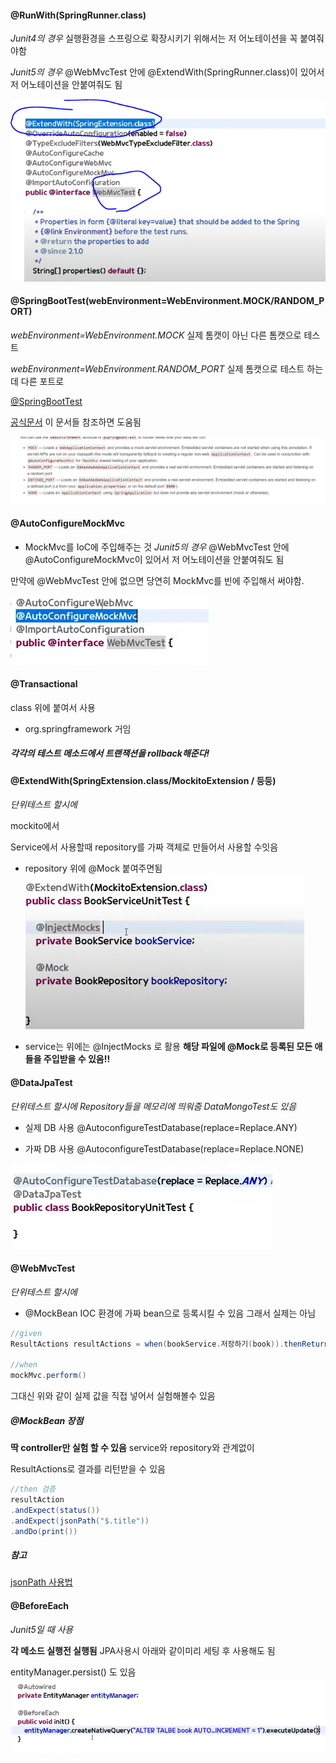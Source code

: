 #### @RunWith(SpringRunner.class)
*Junit4의 경우*
실행환경을 스프링으로 확장시키기 위해서는 저 어노테이션을 꼭
붙여줘야함


*Junit5의 경우*
@WebMvcTest 안에 @ExtendWith(SpringRunner.class)이 있어서 저 어노테이션을 안붙여줘도 됨

![](images/2021-07-21-09-40-59.png)




#### @SpringBootTest(webEnvironment=WebEnvironment.MOCK/RANDOM_PORT)

*webEnvironment=WebEnvironment.MOCK*
실제 톰캣이 아닌 다른 톰캣으로 테스트

*webEnvironment=WebEnvironment.RANDOM_PORT*
실제 톰캣으로 테스트 하는데 다른 포트로

[@SpringBootTest](https://howtodoinjava.com/spring-boot2/testing/springboottest-annotation/)

[공식문서](https://docs.spring.io/spring-boot/docs/1.5.2.RELEASE/reference/html/boot-features-testing.html)
이 문서들 참조하면 도움됨

![](images/2021-07-21-09-51-13.png)


#### @AutoConfigureMockMvc
- MockMvc를 IoC에 주입해주는 것
*Junit5의 경우*
@WebMvcTest 안에 @AutoConfigureMockMvc이 있어서 저 어노테이션을 안붙여줘도 됨

만약에 @WebMvcTest 안에 없으면 당연히 MockMvc를 빈에 주입해서 써야함.


![](images/2021-07-21-10-10-17.png)


#### @Transactional
class 위에 붙여서 사용
- org.springframework 거임
##### 각각의 테스트 메소드에서 트랜잭션을 rollback해준다!







#### @ExtendWith(SpringExtension.class/MockitoExtension / 등등)
*단위테스트 할시에*

mockito에서

Service에서 사용할때 repository를 가짜 객체로 만들어서 사용할 수잇음

- repository 위에 @Mock
붙여주면됨
![](images/2021-07-21-12-07-16.png)

- service는 위에는 @InjectMocks 로 활용
**해당 파일에 @Mock로 등록된 모든 애들을 주입받을 수 있음!!**



#### @DataJpaTest
*단위테스트 할시에*
*Repository들을 메모리에 띄워줌*
*DataMongoTest도 있음*

- 실제 DB 사용
@AutoconfigureTestDatabase(replace=Replace.ANY)


- 가짜 DB 사용
@AutoconfigureTestDatabase(replace=Replace.NONE)

![](images/2021-07-21-10-26-38.png)




#### @WebMvcTest
*단위테스트 할시에*

- @MockBean
IOC 환경에 가짜 bean으로 등록시킬 수 있음
그래서 실제는 아님

```java
//given
ResultActions resultActions = when(bookService.저장하기(book)).thenReturn(new Book(10,"실제값");)

//when
mockMvc.perform()
```
그대신 위와 같이 실제 값을 직접 넣어서 실험해볼수 있음

##### @MockBean 장점
**딱 controller만 실험 할 수 있음**
service와 repository와 관계없이

ResultActions로 결과를 리턴받을 수 있음

```java
//then 검증
resultAction
.andExpect(status())
.andExpect(jsonPath("$.title"))
.andDo(print())
```

##### 참고
[jsonPath 사용법](https://blog.advenoh.pe.kr/java/Java-Jayway-JsonPath-%EC%82%AC%EC%9A%A9%EB%B2%95/)


#### @BeforeEach
*Junit5일 때 사용*

**각 메소드 실행전 실행됨**
JPA사용시 아래와 같이미리 세팅 후 사용해도 됨

entityManager.persist() 도 있음
![](images/2021-07-21-11-37-13.png)